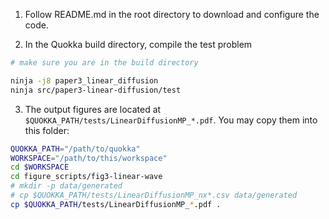 
1. Follow README.md in the root directory to download and configure the code.

2. In the Quokka build directory, compile the test problem

```bash
# make sure you are in the build directory

ninja -j8 paper3_linear_diffusion
ninja src/paper3-linear-diffusion/test 
```

3. The output figures are located at `$QUOKKA_PATH/tests/LinearDiffusionMP_*.pdf`. You may copy them into this folder:

```bash
QUOKKA_PATH="/path/to/quokka"
WORKSPACE="/path/to/this/workspace"
cd $WORKSPACE
cd figure_scripts/fig3-linear-wave
# mkdir -p data/generated
# cp $QUOKKA_PATH/tests/LinearDiffusionMP_nx*.csv data/generated
cp $QUOKKA_PATH/tests/LinearDiffusionMP_*.pdf .
```
